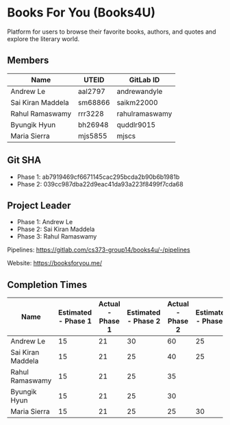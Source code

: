 # Books For You (Books4U)

Platform for users to browse their favorite books, authors, and quotes and explore the literary world.

## Members

|  Name | UTEID  | GitLab ID  |
|---|---|---|
|Andrew Le|aal2797|andrewandyle|
|Sai Kiran Maddela|sm68866|saikm22000|
|Rahul Ramaswamy|rrr3228|rahulramaswamy|
|Byungik Hyun|bh26948|quddlr9015|
|Maria Sierra|mjs5855|mjscs|


## Git SHA
* Phase 1: ab7919469cf6671145cac295bcda2b90b6b1981b
* Phase 2: 039cc987dba22d9eac41da93a223f8499f7cda68

## Project Leader
* Phase 1: Andrew Le
* Phase 2: Sai Kiran Maddela
* Phase 3: Rahul Ramaswamy

Pipelines: https://gitlab.com/cs373-group14/books4u/-/pipelines

Website: https://booksforyou.me/

## Completion Times

| Name | Estimated - Phase 1 | Actual - Phase 1 | Estimated - Phase 2| Actual - Phase 2| Estimated - Phase 3| Actual - Phase 3|
|------|-----------|--------|---------|-------|-------|-------|
|Andrew Le|15|21|30|60|25|50|
|Sai Kiran Maddela|15|21|25|40|25|30|
|Rahul Ramaswamy|15|21|25|35|||
|Byungik Hyun|15|21|25|30|||
|Maria Sierra|15|21|25|25|30|30|
